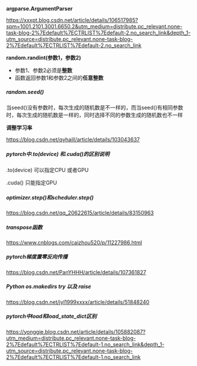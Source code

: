 **argparse.ArgumentParser**

https://xxxpt.blog.csdn.net/article/details/106517985?spm=1001.2101.3001.6650.2&utm_medium=distribute.pc_relevant.none-task-blog-2%7Edefault%7ECTRLIST%7Edefault-2.no_search_link&depth_1-utm_source=distribute.pc_relevant.none-task-blog-2%7Edefault%7ECTRLIST%7Edefault-2.no_search_link

 

**random.randint(参数1，参数2)**

- 参数1、参数2必须是**整数**
- 函数返回参数1和参数2之间的**任意整数**

##### **random.seed()**

当seed()没有参数时，每次生成的随机数是不一样的，而当seed()有相同参数时，每次生成的随机数是一样的，同时选择不同的参数生成的随机数也不一样



**调整学习率**

https://blog.csdn.net/qyhaill/article/details/103043637

##### pytorch中.to(device) 和.cuda()的区别说明

.to(device) 可以指定CPU 或者GPU

.cuda() 只能指定GPU

##### optimizer.step()和scheduler.step()

https://blog.csdn.net/qq_20622615/article/details/83150963

##### transpose函数

https://www.cnblogs.com/caizhou520/p/11227986.html

##### pytorch梯度置零反向传播

https://blog.csdn.net/PanYHHH/article/details/107361827

##### Python os.makedirs try 以及 raise

https://blog.csdn.net/jyl1999xxxx/article/details/51848240

##### pytorch中load和load_state_dict区别

https://yonggie.blog.csdn.net/article/details/105882087?utm_medium=distribute.pc_relevant.none-task-blog-2%7Edefault%7ECTRLIST%7Edefault-1.no_search_link&depth_1-utm_source=distribute.pc_relevant.none-task-blog-2%7Edefault%7ECTRLIST%7Edefault-1.no_search_link

